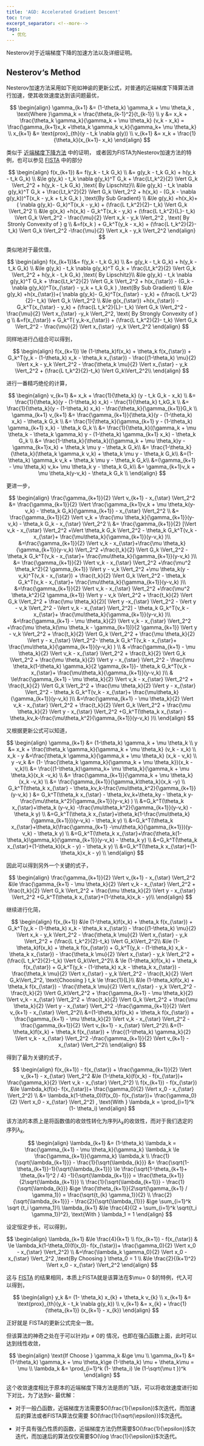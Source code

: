 ```yaml
---
title: 'AGD: Accelerated Gradient Descent'
toc: true
excerpt_separator: <!--more-->
tags:
  - 优化
---
```


Nesterov对于近端梯度下降的加速方法以及详细证明。



<!--more--> 

## Nesterov‘s Method



Nesterov加速方法采用如下宛如神谕的更新公式，对普通的近端梯度下降算法进行加速，使其收敛速度达到该问题最优，


$$
\begin{align}
\gamma_{k+1} &= (1-\theta_k) \gamma_k + \mu \theta_k , \text{Where }\gamma_k = \frac{\theta_{k-1}^2}{t_{k-1}} \\
y &=  x_k + \frac{\theta_k \gamma_k}{\gamma_k + \mu \theta_k} (v_k - x_k) = \frac{\gamma_{k+1}x_k +\theta_k \gamma_k v_k}{\gamma_k+ \mu \theta_k} \\
x_{k+1} &= \text{prox}_{th}(y - t_k \nabla g(y)) \\
v_{k+1} &= x_k + \frac{1}{\theta_k}(x_{k+1}- x_k)
\end{align}
$$


类似于 [近端梯度下降方法](https://truenobility303.github.io/Sub-Proximal/)  中的证明， 或者因为FISTA为Nesterov加速方法的特例，也可以参见 [FISTA](https://truenobility303.github.io/FISTA/) 中的部分


$$
\begin{align}
f(x_{k+1}) &= f(y_k - t_k G_k) \\
&= g(y_k - t_k G_k) + h(y_k - t_k G_k) \\
&\le g(y_k) - t_k \nabla g(y_k)^T G_k + \frac{Lt_k^2}{2} \Vert G_k \Vert_2^2 + h(y_k - t_k G_k) ,\text{ By Lipschitz}\\ 
&\le  g(y_k) - t_k \nabla g(y_k)^T G_k + \frac{Lt_k^2}{2} \Vert G_k \Vert_2^2  + h(x_k) - (G_k - \nabla g(y_k))^T(x_k - y_k + t_k G_k ) ,\text{By Sub Gradient} \\
&\le g(y_k) +h(x_k)+( \nabla g(y_k)- G_k)^T(x_k - y_k) + (\frac{L t_k^2}{2}- t_k) \Vert G_k \Vert_2^2  \\
&\le g(x_k) +h(x_k) - G_k^T(x_k - y_k) + (\frac{L t_k^2}{L}- t_k) \Vert G_k \Vert_2^2 - \frac{\mu}{2} \Vert x_k - y_k \Vert_2^2 , \text{ By Stronly Convexity of } g \\
&=f(x_k )  + G_k^T(y_k - x_k) + (\frac{L t_k^2}{2}- t_k) \Vert G_k \Vert_2^2 -\frac{\mu}{2} \Vert x_k - y_k \Vert_2^2
\end{align}
$$



类似地对于最优值，



$$
\begin{align}
f(x_{k+1})&= f(y_k - t_k G_k) \\
&= g(y_k - t_k G_k) + h(y_k - t_k G_k) \\
&\le g(y_k) - t_k \nabla g(y_k)^T G_k + \frac{Lt_k^2}{2} \Vert G_k \Vert_2^2 + h(y_k - t_k G_k) ,\text{ By Lipschitz}\\ 
&\le  g(y_k) - t_k \nabla g(y_k)^T G_k + \frac{Lt_k^2}{2} \Vert G_k \Vert_2^2  + h(x_{\star}) - (G_k - \nabla g(y_k))^T(x_{\star} - y_k + t_k G_k ) ,\text{By Sub Gradient} \\
&\le g(y_k) +h(x_{\star})+( \nabla g(y_k)- G_k)^T(x_{\star} - y_k) + (\frac{L t_k^2}{2}- t_k) \Vert G_k \Vert_2^2  \\
&\le g(x_{\star}) +h(x_{\star}) - G_k^T(x_{\star} - y_k) + (\frac{L t_k^2}{L}- t_k) \Vert G_k \Vert_2^2 - \frac{\mu}{2} \Vert x_{\star} -y_k \Vert_2^2, \text{ By Strongly Convexity of } g \\
&=f(x_{\star})  + G_k^T( y_k-x_{\star}) + (\frac{L t_k^2}{2}- t_k) \Vert G_k \Vert_2^2 - \frac{\mu}{2} \Vert x_{\star} -y_k \Vert_2^2
\end{align}
$$



同样地进行凸组合可以得到，


$$
\begin{align}
f(x_{k+1}) \le (1-\theta_k)f(x_k) + \theta_k f(x_{\star}) + G_k^T(y_k - (1-\theta_k) x_k - \theta_k x_{\star}) - \frac{(1-\theta_k) \mu}{2} \Vert   x_k - y_k \Vert_2^2 - \frac{\theta_k \mu}{2} \Vert x_{\star} - y_k \Vert_2^2 + (\frac{L t_k^2}{2}-t_k) \Vert G_k\Vert_2^2\\
\end{align}
$$




进行一番精巧绝伦的计算，


$$
\begin{align}
v_{k+1} &= x_k + \frac{1}{\theta_k} (y - t_k G_k - x_k) \\
&= \frac{1}{\theta_k}(y - (1-\theta_k) x_k) - \frac{1}{\theta_k} t_kG_k \\
&= \frac{1}{\theta_k}(y - (1-\theta_k) x_k) - \frac{\theta_k}{\gamma_{k+1}}G_k \\
\gamma_{k+1} v_{k+1} &= \frac{\gamma_{k+1}}{\theta_k}(y - (1-\theta_k) x_k) - \theta_k G_k \\
&= \frac{1}{\theta_k}(\gamma_{k+1} y - (1-\theta_k) \gamma_{k+1} x_k) - \theta_k G_k \\
&= \frac{1}{\theta_k}((\gamma_k + \mu \theta_k - \theta_k \gamma_k) y - (1-\theta_k) \gamma_{k+1} x_k) - \theta_k G_k \\
&= \frac{1-\theta_k}{\theta_k}((\gamma_k + \mu \theta_k)y - \gamma_{k+1}x_k) + \theta_k \mu y - \theta_k G_k\\
&= \frac{1-\theta_k}{\theta_k}(\theta_k \gamma_k v_k) + \theta_k \mu y - \theta_k G_k\\
&=(1-\theta_k) \gamma_k v_k + \theta_k \mu y - \theta_k G_k\\
&=(\gamma_{k+1} - \mu \theta_k) v_k+ \mu \theta_k y - \theta_k G_k\\
&= \gamma_{k+1}v_k + \mu \theta_k(y-v_k) - \theta_k G_k \\
\end{align}
$$



更进一步，



$$
\begin{align}
\frac{\gamma_{k+1}}{2} \Vert v_{k+1} - x_{\star} \Vert_2^2 &= \frac{\gamma_{k+1}}{2} \Vert \frac{\gamma_{k+1}v_k + \mu \theta_k(y-v_k) - \theta_k G_k}{\gamma_{k+1}} - x_{\star} \Vert_2^2 \\
&= \frac{\gamma_{k+1}}{2} \Vert v_k + \frac{\mu \theta_k}{\gamma_{k+1}}(y-v_k) - \theta_k G_k - x_{\star} \Vert_2^2 \\
&= \frac{\gamma_{k+1}}{2} [\Vert v_k - x_{\star} \Vert_2^2 +\Vert \theta_k G_k \Vert_2^2 - \theta_k G_k^T(v_k - x_{\star}+ \frac{\mu\theta_k}{\gamma_{k+1}}(y-v_k) )\\ 
&=\frac{\gamma_{k+1}}{2} \Vert v_k - x_{\star}+\frac{\mu \theta_k}{\gamma_{k+1}}(y-v_k) \Vert_2^2 +\frac{t_k}{2} \Vert G_k \Vert_2^2 - \theta_k G_k^T(v_k - x_{\star}+ \frac{\mu\theta_k}{\gamma_{k+1}}(y-v_k) )\\
&= \frac{\gamma_{k+1}}{2} \Vert v_k - x_{\star} \Vert_2^2 +\frac{\mu^2 \theta_k^2}{2 \gamma_{k+1}} \Vert y - v_k \Vert_2^2 +\mu \theta_k(y - v_k)^T(v_k - x_{\star}) + \frac{t_k}{2} \Vert G_k \Vert_2^2 - \theta_k G_k^T(v_k - x_{\star}+ \frac{\mu\theta_k}{\gamma_{k+1}}(y-v_k) )\\
&=\frac{\gamma_{k+1}}{2} \Vert v_k - x_{\star} \Vert_2^2 +\frac{\mu^2 \theta_k^2}{2 \gamma_{k+1}} \Vert y - v_k \Vert_2^2 + \frac{t_k}{2} \Vert G_k \Vert_2^2 + \frac{\mu \theta_k}{2}[ \Vert y -x_{\star} \Vert_2^2 - \Vert y - v_k \Vert_2^2 - \Vert v_k - x_{\star} \Vert_2^2] -  \theta_k G_k^T(v_k - x_{\star}+ \frac{\mu\theta_k}{\gamma_{k+1}}(y-v_k) )\\
&=\frac{\gamma_{k+1} - \mu \theta_k}{2} \Vert v_k - x_{\star} \Vert_2^2 +\frac{\mu \theta_k(\mu \theta_k - \gamma_{k+1})}{2 \gamma_{k+1}} \Vert y - v_k \Vert_2^2 + \frac{t_k}{2} \Vert G_k \Vert_2^2 + \frac{\mu \theta_k}{2} \Vert y - x_{\star} \Vert_2^2- \theta_k G_k^T(v_k - x_{\star}+ \frac{\mu\theta_k}{\gamma_{k+1}}(y-v_k) ) \\
& =\frac{\gamma_{k+1} - \mu \theta_k}{2} \Vert v_k - x_{\star} \Vert_2^2 + \frac{t_k}{2} \Vert G_k \Vert_2^2 + \frac{\mu \theta_k}{2} \Vert y - x_{\star} \Vert_2^2 - \frac{\mu \theta_k(1-\theta_k) \gamma_k}{2 \gamma_{k+1}}- \theta_k G_k^T(v_k - x_{\star}+ \frac{\mu\theta_k}{\gamma_{k+1}}(y-v_k) )\\
& \le\frac{\gamma_{k+1} - \mu \theta_k}{2} \Vert v_k - x_{\star} \Vert_2^2 + \frac{t_k}{2} \Vert G_k \Vert_2^2 + \frac{\mu \theta_k}{2} \Vert y - x_{\star} \Vert_2^2 - \theta_k G_k^T(v_k - x_{\star}+ \frac{\mu\theta_k}{\gamma_{k+1}}(y-v_k) )\\
&=\frac{\gamma_{k+1} - \mu \theta_k}{2} \Vert v_k - x_{\star} \Vert_2^2 + \frac{t_k}{2} \Vert G_k \Vert_2^2 + \frac{\mu \theta_k}{2} \Vert y - x_{\star} \Vert_2^2 +G_k^T(\theta_k x_{\star} - \theta_kv_k-\frac{\mu\theta_k^2}{\gamma_{k+1}}(y-v_k) )\\
\end{align}
$$



又根据更新公式可以知道，


$$
\begin{align}
\gamma_{k+1} &= (1-\theta_k) \gamma_k + \mu \theta_k \\
y &=  x_k + \frac{\theta_k \gamma_k}{\gamma_k + \mu \theta_k} (v_k - x_k) \\
x_k - y &=\frac{\theta_k \gamma_k}{\gamma_k + \mu \theta_k} (x_k - v_k)  \\
y -v_k  &= (1- \frac{\theta_k \gamma_k}{\gamma_k + \mu \theta_k})(x_k - v_k)\\
&=  \frac{(1-\theta_k)\gamma_k+ \mu \theta_k}{\gamma_k + \mu \theta_k}(x_k -v_k) \\
&= \frac{\gamma_{k+1}}{\gamma_k + \mu \theta_k}(x_k -v_k) \\
&=  \frac{\gamma_{k+1}}{\gamma_k\theta_k}(x_k -y) \\
G_k^T(\theta_k x_{\star} - \theta_kv_k-\frac{\mu\theta_k^2}{\gamma_{k+1}}(y-v_k) ) &= G_k^T(\theta_k x_{\star} - \theta_kv_k+\theta_ky - \theta_k y-\frac{\mu\theta_k^2}{\gamma_{k+1}}(y-v_k) ) \\
&=G_k^T(\theta_k x_{\star}+\theta_k (y-v_k) -\frac{\mu\theta_k^2}{\gamma_{k+1}}(y-v_k) - \theta_k y) \\
&=G_k^T(\theta_k x_{\star}+\theta_k(1-\frac{\mu\theta_k}{\gamma_{k+1}})(y-v_k) - \theta_k y) \\
&=G_k^T(\theta_k x_{\star}+\theta_k(\frac{\gamma_{k+1} -\mu\theta_k}{\gamma_{k+1}})(y-v_k) - \theta_k y) \\
&=G_k^T(\theta_k x_{\star}+\frac{\theta_k(1-\theta_k)\gamma_k}{\gamma_{k+1}}(y-v_k) - \theta_k y) \\
&=G_k^T(\theta_k x_{\star}+(1-\theta_k)(x_k - y) - \theta_k y) \\
&=G_k^T(\theta_k x_{\star}+(1-\theta_k)x_k -  y) \\
\end{align}
$$




因此可以得到另外一个关键的式子，


$$
\begin{align}
\frac{\gamma_{k+1}}{2} \Vert v_{k+1} - x_{\star} \Vert_2^2  &\le \frac{\gamma_{k+1} - \mu \theta_k}{2} \Vert v_k - x_{\star} \Vert_2^2 + \frac{t_k}{2} \Vert G_k \Vert_2^2 + \frac{\mu \theta_k}{2} \Vert y - x_{\star} \Vert_2^2 +G_k^T(\theta_k x_{\star}+(1-\theta_k)x_k -  y)\\
\end{align}
$$


继续进行化简，


$$
\begin{align}
f(x_{k+1}) &\le (1-\theta_k)f(x_k) + \theta_k f(x_{\star}) + G_k^T(y_k - (1-\theta_k) x_k - \theta_k x_{\star}) - \frac{(1-\theta_k) \mu}{2} \Vert   x_k - y_k \Vert_2^2 - \frac{\theta_k \mu}{2} \Vert x_{\star} - y_k \Vert_2^2 + (\frac{L t_k^2}{2}-t_k) \Vert G_k\Vert_2^2\\ 
&\le (1-\theta_k)f(x_k) + \theta_k f(x_{\star}) + G_k^T(y_k - (1-\theta_k) x_k - \theta_k x_{\star}) - \frac{\theta_k \mu}{2} \Vert x_{\star} - y_k \Vert_2^2 + (\frac{L t_k^2}{2}-t_k) \Vert G_k\Vert_2^2\\ 
& \le (1-\theta_k)f(x_k) + \theta_k f(x_{\star}) + G_k^T(y_k - (1-\theta_k) x_k - \theta_k x_{\star}) - \frac{\theta_k \mu}{2} \Vert x_{\star} - y_k \Vert_2^2 - \frac{t_k}{2} \Vert G_k\Vert_2^2, \text{Choosing } t_k \le \frac{1}{L}\\ 
&\le  (1-\theta_k)f(x_k) + \theta_k f(x_{\star}) - \frac{\theta_k \mu}{2} \Vert x_{\star} - y_k \Vert_2^2 - \frac{t_k}{2} \Vert G_k\Vert_2^2 +  \frac{\gamma_{k+1} - \mu \theta_k}{2} \Vert v_k - x_{\star} \Vert_2^2 + \frac{t_k}{2} \Vert G_k \Vert_2^2 + \frac{\mu \theta_k}{2} \Vert y - x_{\star} \Vert_2^2 -\frac{\gamma_{k+1}}{2} \Vert v_{k+1} - x_{\star} \Vert_2^2\\
&=(1-\theta_k)f(x_k) + \theta_k f(x_{\star})  +  \frac{\gamma_{k+1} - \mu \theta_k}{2} \Vert v_k - x_{\star} \Vert_2^2 -\frac{\gamma_{k+1}}{2} \Vert v_{k+1} - x_{\star} \Vert_2^2\\
&=(1-\theta_k)f(x_k) + \theta_k f(x_{\star})  +  \frac{(1-\theta_k) \gamma_k}{2} \Vert v_k - x_{\star} \Vert_2^2 -\frac{\gamma_{k+1}}{2} \Vert v_{k+1} - x_{\star} \Vert_2^2\\
\end{align}
$$




得到了最为关键的式子，


$$
\begin{align}
f(x_{k+1}) - f(x_{\star}) + \frac{\gamma_{k+1}}{2} \Vert v_{k+1} - x_{\star} \Vert_2^2 &\le (1-\theta_k)(f(x_k) - f(x_{\star})+ \frac{\gamma_k}{2} \Vert v_k - x_{\star} \Vert_2^2) \\
f(x_{k+1}) - f(x_{\star}) &\le \lambda_k(f(x)- f(x_{\star})+ \frac{\gamma_0}{2} \Vert x_0  - x_{\star} \Vert_2^2)  \\
&= \lambda_k(1-\theta_0)(f(x_0)- f(x_{\star})+ \frac{\gamma_0}{2} \Vert x_0  - x_{\star} \Vert_2^2) ,
\text{With } \lambda_k = \prod_{i=1}^k (1- \theta_i)
\end{align}
$$



该方法的本质上是将函数值的收敛性转化为序列$\lambda_k$的收敛性，而对于我们选定的序列$\lambda_k$, 

$$
\begin{align}
\lambda_{k+1} &= (1-\theta_k) \lambda_k = \frac{\gamma_{k+1} - \mu \theta_k}{\gamma_k} \lambda_k \le \frac{\gamma_{k+1}}{\gamma_k} \lambda_k \\
\frac{1}{\sqrt{\lambda_{k+1}}} -  \frac{1}{\sqrt{\lambda_{k}}} &= \frac{\sqrt{1-\theta_{k+1}}-1}{\sqrt{\lambda_{k+1}}}  \le \frac{\sqrt{1-\theta_{k+1}+ \theta_{k+1}^2 / 4} -1}{\sqrt{\lambda_{k+1}}}  = \frac{\theta_{k+1}}{2\sqrt{\lambda_{k+1}}}  \\
\frac{1}{\sqrt{\lambda_{k+1}}} -  \frac{1}{\sqrt{\lambda_{k}}} &\ge \frac{\theta_{k+1}}{2\sqrt{\gamma_{k+1} / \gamma_1}} = \frac{\sqrt{t_{k} \gamma_1}}{2} \\
\frac{2}{\sqrt{\lambda_{k+1}}} -  \frac{2}{\sqrt{\lambda_{1}}} &\ge  \sum_{i=1}^k \sqrt {t_i \gamma_1}\\
\lambda_{k+1} &\le \frac{4}{(2 + \sum_{i=1}^k \sqrt{t_i \gamma_1})^2}, \text{With } \lambda_1 = 1
\end{align}
$$





设定恒定步长，可以得到，


$$
\begin{align}
\lambda_{k+1} &\le \frac{4}{k+1} \\
f(x_{k+1}) - f(x_{\star}) & \le \lambda_k(1-\theta_0)(f(x_0)- f(x_{\star})+ \frac{\gamma_0}{2} \Vert x_0  - x_{\star} \Vert_2^2) \\
&=\frac{\lambda_k \gamma_0}{2} \Vert x_0 - x_{\star} \Vert_2^2 ,\text{By Choosing } \theta_0 = 1 \\
&\le \frac{2}{(k+1)^2} \Vert x_0 - x_{\star} \Vert_2^2
\end{align}
$$


这与 [FISTA](https://truenobility303.github.io/FISTA/)  的结果相同，本质上FISTA就是该算法在$\mu= 0 $的特例，代入可以得到，


$$
\begin{align}
y_k &= (1- \theta_k) x_{k} + \theta_k v_{k} \\
x_{k+1} &= \text{prox}_{th}(y_k - t_k \nabla g(y_k)) \\
v_{k+1} &= x_{k} + \frac{1}{\theta_{k+1}} (x_{k+1} - x_{k})
\end{align}
$$


正好就是 FISTA的更新公式完全一致。



但该算法的神奇之处在于可以针对$\mu \ne  0$的 情况，也即在强凸函数上面，此时可以达到线性收敛，


$$
\begin{align}
\text{If Choose } \gamma_k &\ge \mu \\
\gamma_{k+1} &= (1-\theta_k) \gamma_k + \mu \theta_k\ge (1-\theta_k) \mu + \theta_k\mu = \mu \\ 
\lambda_k &= \prod_{i=1}^k (1- \theta_i) \le (1-\sqrt{\mu t })^k
\end{align}
$$


这个收敛速度相比于原本的近端梯度下降方法是质的飞跃，可以将收敛速度进行如下对比，为了达到$\epsilon$- 最优解：

* 对于一般凸函数，近端梯度方法需要$O(\frac{1}{\epsilon})$次迭代，而加速后的算法或者FISTA算法仅需要 $O(\frac{1}{\sqrt{\epsilon}})$次迭代。

* 对于具有强凸性质的函数，近端梯度方法仍然需要$O(\frac{1}{\epsilon})$次迭代，而加速后的算法仅仅需要$O(\log \frac{1}{\epsilon})$次迭代。
